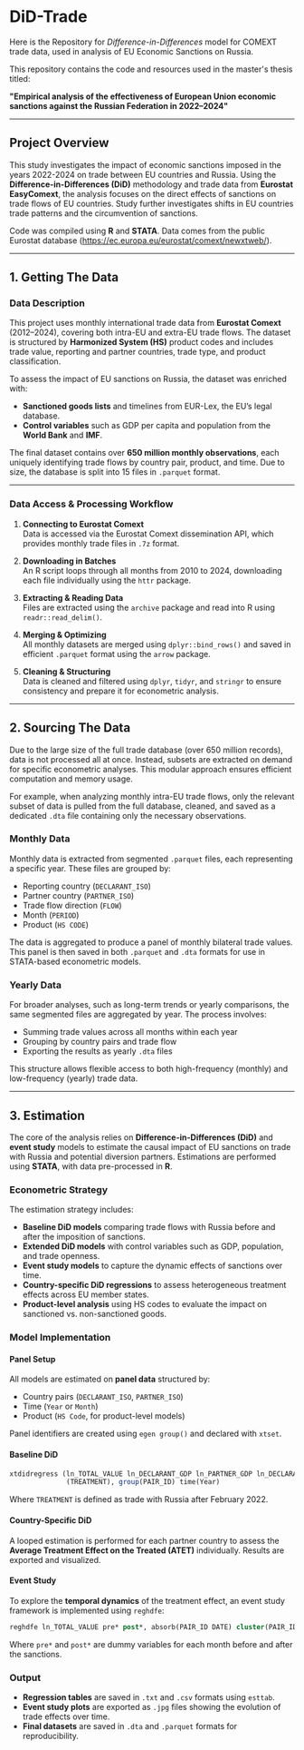 # DiD-Trade

Here is the Repository for *Difference-in-Differences* model for COMEXT trade data, used in analysis of EU Economic Sanctions on Russia.

This repository contains the code and resources used in the master's thesis titled:

**"Empirical analysis of the effectiveness of European Union economic sanctions against the Russian Federation in 2022–2024"**

---

## Project Overview

This study investigates the impact of economic sanctions imposed in the years 2022-2024 on trade between EU countries and Russia. Using the **Difference-in-Differences (DiD)** methodology and trade data from **Eurostat EasyComext**, the analysis focuses on the direct effects of sanctions on trade flows of EU countries. Study further investigates shifts in EU countries trade patterns and the circumvention of sanctions.

Code was compiled using **R** and **STATA**. Data comes from the public Eurostat database (https://ec.europa.eu/eurostat/comext/newxtweb/).

---

## 1. Getting The Data

### Data Description

This project uses monthly international trade data from **Eurostat Comext** (2012–2024), covering both intra-EU and extra-EU trade flows. The dataset is structured by **Harmonized System (HS)** product codes and includes trade value, reporting and partner countries, trade type, and product classification.

To assess the impact of EU sanctions on Russia, the dataset was enriched with:
- **Sanctioned goods lists** and timelines from EUR-Lex, the EU’s legal database.
- **Control variables** such as GDP per capita and population from the **World Bank** and **IMF**.

The final dataset contains over **650 million monthly observations**, each uniquely identifying trade flows by country pair, product, and time. Due to size, the database is split into 15 files in `.parquet` format.

---

### Data Access & Processing Workflow

1. **Connecting to Eurostat Comext**  
   Data is accessed via the Eurostat Comext dissemination API, which provides monthly trade files in `.7z` format.

2. **Downloading in Batches**  
   An R script loops through all months from 2010 to 2024, downloading each file individually using the `httr` package.

3. **Extracting & Reading Data**  
   Files are extracted using the `archive` package and read into R using `readr::read_delim()`.

4. **Merging & Optimizing**  
   All monthly datasets are merged using `dplyr::bind_rows()` and saved in efficient `.parquet` format using the `arrow` package.

5. **Cleaning & Structuring**  
   Data is cleaned and filtered using `dplyr`, `tidyr`, and `stringr` to ensure consistency and prepare it for econometric analysis.

---

## 2. Sourcing The Data

Due to the large size of the full trade database (over 650 million records), data is not processed all at once. Instead, subsets are extracted on demand for specific econometric analyses. This modular approach ensures efficient computation and memory usage.

For example, when analyzing monthly intra-EU trade flows, only the relevant subset of data is pulled from the full database, cleaned, and saved as a dedicated `.dta` file containing only the necessary observations.

### Monthly Data

Monthly data is extracted from segmented `.parquet` files, each representing a specific year. These files are grouped by:
- Reporting country (`DECLARANT_ISO`)
- Partner country (`PARTNER_ISO`)
- Trade flow direction (`FLOW`)
- Month (`PERIOD`)
- Product (`HS CODE`)

The data is aggregated to produce a panel of monthly bilateral trade values. This panel is then saved in both `.parquet` and `.dta` formats for use in STATA-based econometric models.

### Yearly Data

For broader analyses, such as long-term trends or yearly comparisons, the same segmented files are aggregated by year. The process involves:
- Summing trade values across all months within each year
- Grouping by country pairs and trade flow
- Exporting the results as yearly `.dta` files

This structure allows flexible access to both high-frequency (monthly) and low-frequency (yearly) trade data.

---

## 3. Estimation

The core of the analysis relies on **Difference-in-Differences (DiD)** and **event study** models to estimate the causal impact of EU sanctions on trade with Russia and potential diversion partners. Estimations are performed using **STATA**, with data pre-processed in **R**.

### Econometric Strategy

The estimation strategy includes:

- **Baseline DiD models** comparing trade flows with Russia before and after the imposition of sanctions.
- **Extended DiD models** with control variables such as GDP, population, and trade openness.
- **Event study models** to capture the dynamic effects of sanctions over time.
- **Country-specific DiD regressions** to assess heterogeneous treatment effects across EU member states.
- **Product-level analysis** using HS codes to evaluate the impact on sanctioned vs. non-sanctioned goods.

### Model Implementation

#### Panel Setup

All models are estimated on **panel data** structured by:
- Country pairs (`DECLARANT_ISO`, `PARTNER_ISO`)
- Time (`Year` or `Month`)
- Product (`HS Code`, for product-level models)

Panel identifiers are created using `egen group()` and declared with `xtset`.

#### Baseline DiD

```stata
xtdidregress (ln_TOTAL_VALUE ln_DECLARANT_GDP ln_PARTNER_GDP ln_DECLARANT_POPULATION ln_PARTNER_POPULATION) ///
              (TREATMENT), group(PAIR_ID) time(Year)
```

Where `TREATMENT` is defined as trade with Russia after February 2022.

#### Country-Specific DiD

A looped estimation is performed for each partner country to assess the **Average Treatment Effect on the Treated (ATET)** individually. Results are exported and visualized.

#### Event Study

To explore the **temporal dynamics** of the treatment effect, an event study framework is implemented using `reghdfe`:

```stata
reghdfe ln_TOTAL_VALUE pre* post*, absorb(PAIR_ID DATE) cluster(PAIR_ID)
```

Where `pre*` and `post*` are dummy variables for each month before and after the sanctions.

### Output

- **Regression tables** are saved in `.txt` and `.csv` formats using `esttab`.
- **Event study plots** are exported as `.jpg` files showing the evolution of trade effects over time.
- **Final datasets** are saved in `.dta` and `.parquet` formats for reproducibility.
